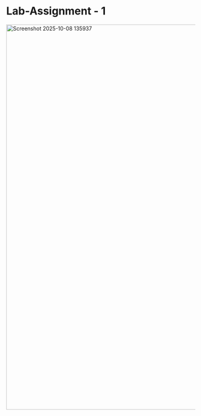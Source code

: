 # Lab-Assignment - 1
<img width="1900" height="1025" alt="Screenshot 2025-10-08 135937" src="https://github.com/user-attachments/assets/0138fd6c-5fc6-4df5-a031-b17cd47e4f18" />
